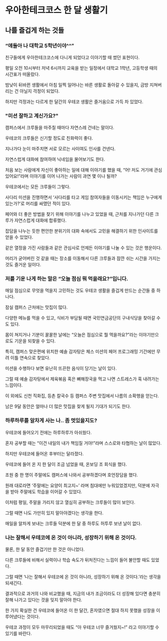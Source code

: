# 우아한테크코스 한 달 생활기

## 나를 즐겁게 하는 것들

### “얘들아 나 대학교 5학년이야^^”

친구들에게 우아한테크코스에 다니게 되었다고 이야기할 때 썼던 표현이다.

평일 오전 10시부터 저녁 6시까지 교육을 받는 일정에서 대학교 1학년, 고등학생 때의 시간표가 떠올랐다.

밤낮이 뒤바뀐 생활에서 아침 일찍 일어나는 바른 생활로 돌아갈 수 있을지, 금방 지쳐버리는 건 아닐지 걱정이 되었다.

하지만 걱정과는 다르게 한 달간의 우테코 생활은 즐거움으로 가득 차 있었다.

### "미션 잘하고 계신가요?"

캠퍼스에서 크루들을 마주칠 때마다 자연스레 건네는 말이다.

우테코의 크루들은 신기할 정도로 친화력이 좋다.

지나가다 눈이 마주치면 서로 모르는 사이여도 인사를 건넨다. 

자연스럽게 대화에 참여하여 닉네임을 물어보기도 한다.

처음 보는 사람에게 자신이 좋아하는 일에 대해 이야기를 했을 때, “어! 저도 거기에 관심 있어요!”라며 이야기를 이어 나가는 사람이 과연 몇 이나 될까?

우테코에서는 모든 크루들이 그렇다. 

사다리 미션을 진행하면서 ‘사다리를 타고 게임 참여자들을 이동시키는 책임은 누구에게 있는가?’로 머리를 싸맸던 적이 있다. 

페어와 더 좋은 방법을 찾기 위해 이야기를 나누고 있었을 때, 근처를 지나가던 다른 크루가 자연스럽게 대화에 합류했다. 

잡담을 나누는 듯한 편안한 분위기의 대화 속에서도 고민을 해결하기 위한 인사이트를 얻을 수 있었다.

같은 열정을 가진 사람들과 같은 관심사로 언제든 이야기를 나눌 수 있는 것은 행운이다.

머리가 굳어버린 것 같을 때는 장소를 이동해서 다른 크루들과 잠깐 쉬는 시간을 가지는 것도 즐거운 일이다.

### 저를 기운 나게 하는 말은 “오늘 점심 뭐 먹을래요?”입니다.

매일 점심으로 무엇을 먹을지 고민하는 것도 우테코 생활을 즐겁게 만드는 순간들 중 하나다.

잠실 캠퍼스 근처에는 맛집이 많다.

다양한 메뉴를 먹을 수 있고, 식비가 부담될 때면 국민연금공단의 구내식당을 찾아갈 수도 있다.

몸이 쳐지거나 기분이 꿀꿀한 날에는 “오늘은 점심으로 뭘 먹을까요?”라는 이야기만으로도 기운을 되찾을 수 있다.

특히, 캠퍼스 맞은편에 위치한 예솔 감자탕은 체스 미션의 페어 프로그래밍 기간에만 무려 이틀 연속으로 찾았다.

미션을 수행하다 보면 유난히 뜨끈한 음식이 당기는 날이 있다.

그럴 때 예솔 감자탕에서 제육볶음 혹은 뼈해장국을 먹고 나면 스트레스가 훅 내려가는 느낌이다.

이 외에도 신천 직화집, 등촌 칼국수 등 캠퍼스 주변 맛집에서 나름의 소확행을 얻는다.

남은 9달 동안은 얼마나 더 많은 맛집을 찾게 될지 기대가 되기도 한다.

### 하루하루를 알차게 사는 나.. 좀 멋있을지도?

우테코에 들어오기 전에는 하루하루가 아쉬웠다. 

혼자 공부할 때는 “이건 내일의 내가 책임질 거야!”라며 스스로와 타협하는 날이 많았다.

하지만 우테코에 들어온 후부터는 달라졌다.

우테코에 들어 온 지 한 달이 조금 넘었을 때, 온보딩 조 회식을 했다.

조원 중 한 명이 주말에도 캠퍼스에 나와서 공부하겠다며 호언장담을 했다.

원래 대로라면 ‘주말에는 요양이 최고지~’ 라며 침대에만 누워있었겠지만, 덕분에 자극을 받아 주말에도 학습을 이어갈 수 있었다.

이처럼 평일, 주말을 가리지 않고 열심히 공부하는 크루들이 많이 보인다. 

그럴 때면 나도 가만히 있지 말아야겠다는 생각을 한다.

매일을 알차게 보내는 크루들 덕분에 한 달 중 하루도 허투루 보낸 날이 없다.

### 나는 잘해서 우테코에 온 것이 아니라, 성장하기 위해 온 것이다.

물론, 한 달 동안 즐겁기만 한 것은 아니었다.

다른 크루들에 비해서 실력이나 학습 속도가 뒤처진다는 느낌이 들어 불안할 때도 있었다.

그럴 때면 ‘나는 잘해서 우테코에 온 것이 아니라, 성장하기 위해 온 것이다.’라는 생각을 되새긴다.

결과적으로 과거의 나와 비교했을 때, 지금의 내가 조금이라도 더 성장해 있다면 충분히 잘해 나가고 있다는 것을 잊지 말아야 한다.

한 가지 확실한 건 우테코에 들어온 이 한 달간, 혼자였으면 절대 하지 못했을 성장을 이루어냈다는 것이다. 

우테코 과정이 모두 마무리되었을 때도 “아 우테코 너무 즐거웠지~!” 라고 이야기할 수 있기를 바란다.
